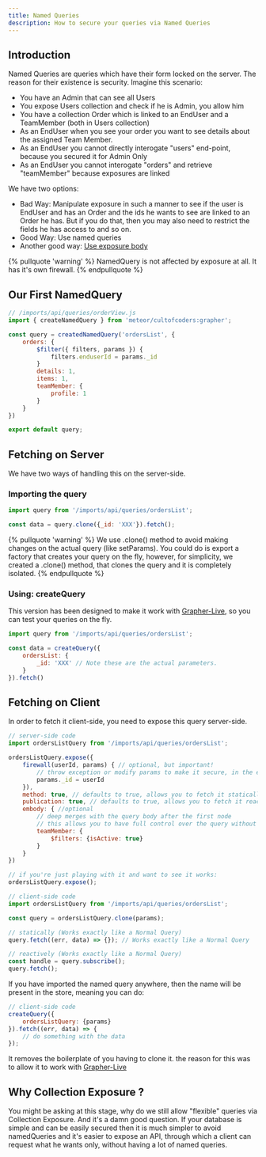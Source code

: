 ```yaml
---
title: Named Queries
description: How to secure your queries via Named Queries
---
```


## Introduction

Named Queries are queries which have their form locked on the server. The reason for their existence
is security. Imagine this scenario:
- You have an Admin that can see all Users
- You expose Users collection and check if he is Admin, you allow him
- You have a collection Order which is linked to an EndUser and a TeamMember (both in Users collection)
- As an EndUser when you see your order you want to see details about the assigned Team Member.
- As an EndUser you cannot directly interogate "users" end-point, because you secured it for Admin Only
- As an EndUser you cannot interogate "orders" and retrieve "teamMember" because exposures are linked

We have two options:
- Bad Way: Manipulate exposure in such a manner to see if the user is EndUser and has an Order and the ids he wants to see
are linked to an Order he has. But if you do that, then you may also need to restrict the fields he has access to and so on.
- Good Way: Use named queries
- Another good way: [Use exposure body](/guide/exposure.html#Exposure-Body)

{% pullquote 'warning' %}
NamedQuery is not affected by exposure at all. It has it's own firewall.
{% endpullquote %}

## Our First NamedQuery

```js
// /imports/api/queries/orderView.js
import { createNamedQuery } from 'meteor/cultofcoders:grapher';

const query = createdNamedQuery('ordersList', {
    orders: {
        $filter({ filters, params }) {
            filters.enduserId = params._id
        }
        details: 1,
        items: 1,
        teamMember: {
            profile: 1
        }
    }
})

export default query;
```

## Fetching on Server

We have two ways of handling this on the server-side.

### Importing the query

```js
import query from '/imports/api/queries/ordersList';

const data = query.clone({_id: 'XXX'}).fetch();

```
{% pullquote 'warning' %}
We use .clone() method to avoid making changes on the actual query (like setParams). 
You could do is export a factory that creates your query on the fly, however, for simplicity,
we created a .clone() method, that clones the query and it is completely isolated.
{% endpullquote %}


### Using: createQuery

This version has been designed to make it work with [Grapher-Live](https://github.com/cult-of-coders/grapher-live),
so you can test your queries on the fly.

```js
import query from '/imports/api/queries/ordersList';

const data = createQuery({
    ordersList: {
        _id: 'XXX' // Note these are the actual parameters.
    }
}).fetch()
```

## Fetching on Client

In order to fetch it client-side, you need to expose this query server-side.

```js
// server-side code
import ordersListQuery from '/imports/api/queries/ordersList';

ordersListQuery.expose({
    firewall(userId, params) { // optional, but important!
        // throw exception or modify params to make it secure, in the example above we'll do
        params._id = userId
    }),
    method: true, // defaults to true, allows you to fetch it statically
    publication: true, // defaults to true, allows you to fetch it reactively,
    embody: { //optional
        // deep merges with the query body after the first node
        // this allows you to have full control over the query without exposing important business logic to the client
        teamMember: {
            $filters: {isActive: true}
        }
    }
})

// if you're just playing with it and want to see it works:
ordersListQuery.expose();
```

```js
// client-side code
import ordersListQuery from '/imports/api/queries/ordersList';

const query = ordersListQuery.clone(params);

// statically (Works exactly like a Normal Query)
query.fetch((err, data) => {}); // Works exactly like a Normal Query

// reactively (Works exactly like a Normal Query)
const handle = query.subscribe(); 
query.fetch();
```

If you have imported the named query anywhere, then the name will be present in the store, meaning you can do:

```js
// client-side code
createQuery({
    ordersListQuery: {params}
}).fetch((err, data) => {
    // do something with the data
});
```

It removes the boilerplate of you having to clone it. the reason for this was to allow it to work with [Grapher-Live](https://github.com/cult-of-coders/grapher-live)

## Why Collection Exposure ?

You might be asking at this stage, why do we still allow "flexible" queries via Collection Exposure. And it's a damn good question.
If your database is simple and can be easily secured then it is much simpler to avoid namedQueries and it's easier to expose an API,
through which a client can request what he wants only, without having a lot of named queries.